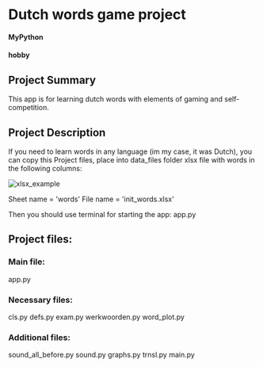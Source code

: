 # Dutch words game project

#### MyPython
#### hobby

## Project Summary

This app is for learning dutch words with elements of gaming and self-competition.

## Project Description

If you need to learn words in any language (im my case, it was Dutch), you can copy
this Project files, place into data_files folder xlsx file with words in the
following columns:

<image src="/data_files/file.png" alt="xlsx_example">


Sheet name = 'words'
File name = 'init_words.xlsx'

Then you should use terminal for starting the app: app.py

## Project files:

### Main file:
app.py

### Necessary files:
cls.py
defs.py
exam.py
werkwoorden.py
word_plot.py

### Additional files:
sound_all_before.py
sound.py
graphs.py
trnsl.py
main.py
